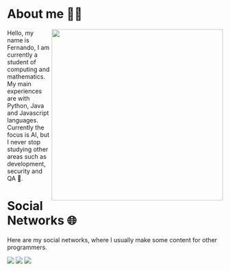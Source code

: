 

<div display="block">

# About me 👨‍💻

<img src="https://raw.githubusercontent.com/gist/patevs/b007a0e98fb216438d4cbf559fac4166/raw/88f20c9d749d756be63f22b09f3c4ac570bc5101/programming.gif" align="right" max-width="400px" width="400px">

<div align="left">
    Hello, my name is Fernando, I am currently a student of computing and mathematics. My main experiences are with Python, Java and Javascript languages.
    Currently the focus is AI, but I never stop studying other areas such as development, security and QA 🚀. 
</div>

</div>

# Social Networks 🌐
Here are my social networks, where I usually make some content for other programmers.

<p>
  <a href="#" alt="Gmail">
  <img src="https://img.shields.io/badge/-Gmail-FF0000?style=flat-square&labelColor=FF0000&logo=gmail&logoColor=white&link=LINK-DO-SEU-EMAIL" /></a>

  <a href="https://www.linkedin.com/in/nandxla/" alt="Linkedin">
  <img src="https://img.shields.io/badge/-Linkedin-0e76a8?style=flat-square&logo=Linkedin&logoColor=white&link=LINK-DO-SEU-LINKEDIN" /></a>

  <a href="#" alt="Instagram">
  <img src="https://img.shields.io/badge/-Instagram-DF0174?style=flat-square&labelColor=DF0174&logo=instagram&logoColor=white&link=LINK-DO-SEU-INSTAGRAM"/></a>
</p>  
